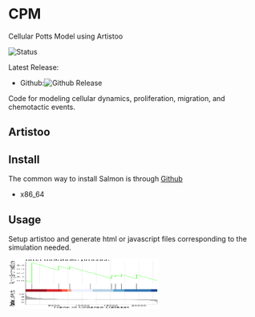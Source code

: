 # CPM
Cellular Potts Model using Artistoo

![Status](https://img.shields.io/badge/status-alpha-red)

Latest Release:
* Github:![Github Release](https://img.shields.io/badge/release-v1-blue)

Code for modeling cellular dynamics, proliferation, migration, and chemotactic events.

## Artistoo


## Install

The common way to install Salmon is through
[Github](https://artistoo.net/manual/getting-started.html)
* x86_64

## Usage

Setup artistoo and generate html or javascript files corresponding to the simulation needed.

<img src="https://github.com/hasanwraeth/RNAseq/blob/main/urea.tiff" width="300" height="100">
